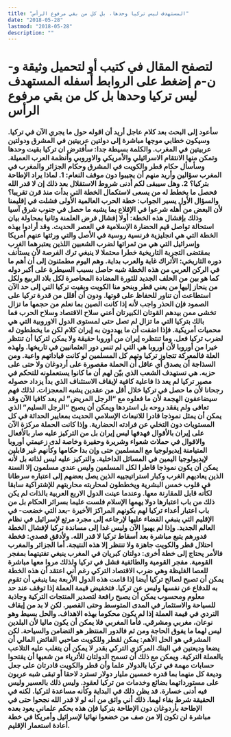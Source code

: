 ```yaml
---
title: "المستهدف ليس تركيا وحدها، بل كل من بقي مرفوع الرأس"
date: "2018-05-28"
lastmod: "2018-05-28"
description: ""
---
```

# **لتصفح المقال في كتيب أو لتحميل وثيقة و-ن-م إضغط على الروابط أسفله** **المستهدف ليس تركيا وحدها بل كل من بقي مرفوع الرأس**

### سأعود إلى البحث بعد كلام عاجل أريد أن اقوله حول ما يجري الآن في تركيا. وسيكون خطابي موجها مباشرة إلى دولتين عربيتين في المشرق ودولتين عربيتين في المغرب. والكلمة بسيطة جدا: سأفترض ان تركيا بقيت وحدها وتمكن منها الانتقام الاسرائيلي والأمريكي والاوروبي وأنظمة العرب العميلة. وسأسأل حكام قطر والكويت في المشرق وحكام الجزائر والمغرب في المغرب سؤالين وأريد منهم أن يجيبوا دون موقف النعام: 1. لماذا يراد الإطاحة بتركيا؟ 2. وهل سيبقى لكم أدنى شروط الاستقلال بعد ذلك إن لا قدر الله فحصل ما يخطط له من يسعى لاستكمال الخطة التي بدأت منذ قرن تقريبا؟ والسؤال الأول يسير الجواب: خطة الحرب العالمية الأولى فشلت في إقليمنا لأن البعض من أهله شرعوا في الإقلاع بما يشبه ما حصل في جنوب شرق آسيا وذلك بإفشال هذه الخطة: أولا إفشال فرض العلمنة وثانيا بمحاولة بيان استحالة تواصل قيم الحضارة الإسلامية في العصر الحديث. وقد أرادوا بهذه الخطة التي هي انجليزية فرنسية روسية في الأصل والتي ورثتها عنهم أمريكا وإسرائيل التي هي من ثمراتها لضرب الشعبين اللذين يعتبرهما الغرب بمقتضى التجربة التاريخية خطرا محتملا لا ينبغي ترك الفرصة لأن يستأنف دوره التاريخي: الأتراك غاية والعرب بداية. وهم اليوم مطمئنون إلى أن أهم ما في الركن العربي من هذه الخطة شبه حاصل بسبب السيطرة على أكبر دوله كما هو بين من الحلف الجديد للثورة المضادة المحاصرة لكل بلاد الربيع ولكل من ينحاز إليها من يعني قطر وبنحو منا الكويت وبقيت تركيا التي إلى حد الآن استطاعت أن تناور للحفاظ على قوتها. ودون أن أقلل من قدرة تركيا على الصمود فإن الحذر واجب لأنه إذا كانت الصين بما نعلم من حجمها ما تزال تخشى ممن بيدهم القوتان الكبيرتان أعني سلاح الاقتصاد وسلاح الحرب فما بالك بتركيا التي ما تزال لم تصل حتى لمستوى الدول الاوروبية التي هي محميات أمريكية. فإذا اضفت أن ما يهددون به إيران كلام لكن ما يخططون له لضرب تركيا فعل. وما تنتظره إيران من أوروبا حقيقة ولا يمكن لتركيا أن تنتظر خيرا من أوروبا لأن أوروبا هي التي لم تنس دور العثمانيين في تاريخها. ولهذه العلة فالمعركة تتجاوز تركيا وتهم كل المسلمين لو كانت قياداتهم واعية. ومن السذاجة أن يصدق أي عاقل أن الحملة مقصورة على أردوغان ولا حتى على حزبه. هي تستهدف الشعب الذي بيّن لهم أن ما كانوا يستعملونه للتحكم في مصير تركيا لم يعد ذا فاعلية كافية لإيقاف الاستئناف الذي بدأ يزداد حصوله رجحانا لأن ما حصل في تركيا خلال أقل من عقدين يشبه المعجزات. لذلك فهم سيضاعفون الهجمة لأن ما فعلوه مع “الرجل المريض” لم يعد كافيا الآن وقد تعافى ولم يفقد روحه بل استردها ويمكن أن يصبح “الرجل السليم” الذي يمكن أن يمثل نموذجا قادرا للانبعاث الإسلامي الحديث بمعايير الحداثة في كل المستويات دون التخلي عن فرادته الحضارية. وإذا كانت الحملة مركزة الآن على إيران بالأقوال فهدفها ليس إيران بل من التركيز عليه صار بالأفعال والاقوال في حملات شعواء وشريرة وحقيرة وخاصة لدى زعيمتي أوروبا المتيامنة إيديولوجيا مع المسلمين حتى وإن بدا حكامها وكأنهم غير قابلين لإيديولوجيا اليمين في المسائل الداخلية. والتركيز عليه ليس لذاته بل لأنه يمكن أن يكون نموذجا قاطرا لكل المسلمين وليس عندي مسلمون إلا السنة الذين يعاديهم الغرب وكبار استراتيجييه الذين يصل بعضهم إلى اعتباره سرطانا في قلوب خمس البشرية ويخططون لمحاربته محاربتهم للإشتراكية سابقا لكأنه قابل للمقارنة معها. وعندما عينت الدول الاربع العربية بالذات لم يكن ذلك من باب اعتبارها دولا يهمها الإسلام فلست عليما بسرائر الحكام بل من باب اعتبار أعداء تركيا لهم بكونهم المراكز الأخيرة -بعد التي خضعت- في الإقليم التي ينبغي القضاء عليها لإرجاعه إلى مجرد مرتع لإسرائيل في نظام العالم الجديد. وإذا لم يهبوا الآن وليس غدا إلى مساندة تركيا لإفشال الخطة فدورهم يتبع مباشرة بعد أسقاط تركيا لا قدر الله. ولأدقق قصدي: فخطة احتلال قطر والكويت جاهزة ولا تنتظر إلا هذه النتيجة. أما الجزائر والمغرب فالأمر يحتاج إلى خطة أخرى: دولتان كبريان في المغرب ينبغي تفتيتهما بمفجر القومية. مفجر القومية والطائفية فشل في تركيا ولذلك مروا معها مباشرة للعصا الغليظة وهي ضرب الاقتصاد التركي رغم أني اعتقد أن هذه الخطة يمكن أن تصبح لصالح تركيا أيضا إذا قامت هذه الدول الأربعة بما ينبغي أن تقوم به للدفاع عن نفسها وليس عن تركيا. فتخفيض قيمة العملة إذا توقف عند حد معلوم ومحسوب يمكن أن يصبح رافعة لتصدير المنتجات التركية وجاذبة للسياحة والاستثمار في المدى المتوسط وحتى القصير. لكن لا بد من إيقاف التردي في قيمة العملة إذا لم يكون محكوما بهذه الاهداف. والحل بسيط وهو نوعان، مغربي ومشرقي. فأما المغربي فلا يمكن أن يكون ماليا لأن البلدين ليس لهما ما يفوق الحاجة ومن ثم فالدور المنتظر هو التضامن والسياحة. لكن المشرقي هو الحل الأهم: يمكن لقطر وللكويت صاحبي الفائض المالي أن يضعا وديعتين في البنك المركزي التركي بقدر لا يمكن أن يتغلب عليه التلاعب بالعملة التركية. ويمكن مع ذلك أن تسمح الدولتان للأثرياء من شعبها أن يفتحوا حسابات مهمة في تركيا بالدولار علما وأن قطر والكويت قادرتان على جعل وديعة كل منهما بما قدره خمسين مليار دولار تسترد لاحقا أو تبقى شبه عربون على مستورداتهما بضائع وخدمات من تركيا لعقود. وليس ذلك بالعسير وليس فيه أدنى خسارة. قد يظن ذلك في البداية وكأنه مساعدة لتركيا. لكنه في الحقيقة شرط بقاء لهما. ذلك أني واثق من أنه لو لا قدر الله نجحوا حتى في الإطاحة بأردوغان دون الإطاحة بتركيا فإن هذه بحكم علماني يعود بعده مباشرة لن تكون إلا من صف من خضعوا نهائيا لإسرائيل وأمريكا في خطة أعادة استعمار الإقليم.

###